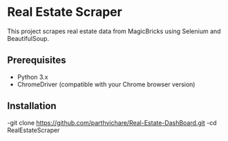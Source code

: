 # Real Estate Scraper

This project scrapes real estate data from MagicBricks using Selenium and BeautifulSoup.

## Prerequisites

- Python 3.x
- ChromeDriver (compatible with your Chrome browser version)
  
## Installation

-git clone https://github.com/parthvichare/Real-Estate-DashBoard.git
-cd RealEstateScraper


